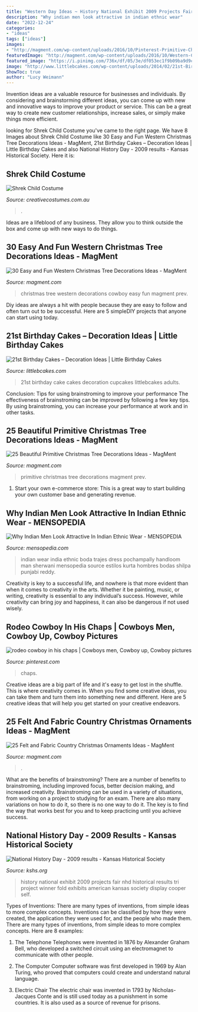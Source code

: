 ```yaml
---
title: "Western Day Ideas ~ History National Exhibit 2009 Projects Fair Nhd Historical Results Tri Project Winner Fold Exhibits American Kansas Society Display Cooper Self"
description: "Why indian men look attractive in indian ethnic wear"
date: "2022-12-24"
categories:
- "ideas"
tags: ["ideas"]
images:
- "http://magment.com/wp-content/uploads/2016/10/Pinterest-Primitive-Christmas-1.jpg"
featuredImage: "http://magment.com/wp-content/uploads/2016/10/Western-Christmas-Tree-Decorations.jpg"
featured_image: "https://i.pinimg.com/736x/df/05/3e/df053ec1f9b09ba9d9c9d48f91878f13--cowboy-pics-rodeo-cowboys.jpg"
image: "http://www.littlebcakes.com/wp-content/uploads/2014/02/21st-Birthday-Cake-Images.jpg"
ShowToc: true
author: "Lucy Weimann"
---
```



Invention ideas are a valuable resource for businesses and individuals. By considering and brainstorming different ideas, you can come up with new and innovative ways to improve your product or service. This can be a great way to create new customer relationships, increase sales, or simply make things more efficient.

	

		
looking for Shrek Child Costume you've came to the right page. We have 8 Images about Shrek Child Costume like 30 Easy and Fun Western Christmas Tree Decorations Ideas - MagMent, 21st Birthday Cakes – Decoration Ideas | Little Birthday Cakes and also National History Day - 2009 results - Kansas Historical Society. Here it is:
		
    
## Shrek Child Costume

<img loading=lazy src="https://www.creativecostumes.com.au/wp-content/uploads/2018/07/shrek-kids-420x582.jpg" onerror="this.onerror=null;this.src='https://tse3.mm.bing.net/th?id=OIP.fLkIYLyFlbqGZzP7ZEP-xgAAAA&amp;pid=15.1';" alt="Shrek Child Costume">

_Source: creativecostumes.com.au_

>. 

	

Ideas are a lifeblood of any business. They allow you to think outside the box and come up with new ways to do things.

    
## 30 Easy And Fun Western Christmas Tree Decorations Ideas - MagMent

<img loading=lazy src="http://magment.com/wp-content/uploads/2016/10/Western-Christmas-Tree-Decorations.jpg" onerror="this.onerror=null;this.src='https://tse2.mm.bing.net/th?id=OIP.WhOy1QSXPSP_g27nSmKBtwHaJ4&amp;pid=15.1';" alt="30 Easy and Fun Western Christmas Tree Decorations Ideas - MagMent">

_Source: magment.com_

>christmas tree western decorations cowboy easy fun magment prev. 

	

Diy ideas are always a hit with people because they are easy to follow and often turn out to be successful. Here are 5 simpleDIY projects that anyone can start using today.

    
## 21st Birthday Cakes – Decoration Ideas | Little Birthday Cakes

<img loading=lazy src="http://www.littlebcakes.com/wp-content/uploads/2014/02/21st-Birthday-Cake-Images.jpg" onerror="this.onerror=null;this.src='https://tse4.mm.bing.net/th?id=OIP.-AMWZX2gyPz_UG0hgZ_LWwHaJ4&amp;pid=15.1';" alt="21st Birthday Cakes – Decoration Ideas | Little Birthday Cakes">

_Source: littlebcakes.com_

>21st birthday cake cakes decoration cupcakes littlebcakes adults. 

	

Conclusion: Tips for using brainstroming to improve your performance
The effectiveness of brainstroming can be improved by following a few key tips. By using brainstroming, you can increase your performance at work and in other tasks.

    
## 25 Beautiful Primitive Christmas Tree Decorations Ideas - MagMent

<img loading=lazy src="http://magment.com/wp-content/uploads/2016/10/Pinterest-Primitive-Christmas-1.jpg" onerror="this.onerror=null;this.src='https://tse3.mm.bing.net/th?id=OIP.cqgrpRE5ON1H1xoM9Ygw2gHaJ4&amp;pid=15.1';" alt="25 Beautiful Primitive Christmas Tree Decorations Ideas - MagMent">

_Source: magment.com_

>primitive christmas tree decorations magment prev. 

	

1. Start your own e-commerce store: This is a great way to start building your own customer base and generating revenue.

    
## Why Indian Men Look Attractive In Indian Ethnic Wear - MENSOPEDIA

<img loading=lazy src="https://mensopedia.com/wp-content/uploads/2019/01/indian-men-handloom-fashion.jpg" onerror="this.onerror=null;this.src='https://tse3.mm.bing.net/th?id=OIP.kVSO7Ss8mf6w6qPJClPU0wHaLG&amp;pid=15.1';" alt="Why Indian Men Look Attractive In Indian Ethnic Wear - MENSOPEDIA">

_Source: mensopedia.com_

>indian wear india ethnic boda trajes dress pochampally handloom man sherwani mensopedia source estilos kurta hombres bodas shilpa punjabi reddy. 

	

Creativity is key to a successful life, and nowhere is that more evident than when it comes to creativity in the arts. Whether it be painting, music, or writing, creativity is essential to any individual’s success. However, while creativity can bring joy and happiness, it can also be dangerous if not used wisely.

    
## Rodeo Cowboy In His Chaps | Cowboys Men, Cowboy Up, Cowboy Pictures

<img loading=lazy src="https://i.pinimg.com/736x/df/05/3e/df053ec1f9b09ba9d9c9d48f91878f13--cowboy-pics-rodeo-cowboys.jpg" onerror="this.onerror=null;this.src='https://tse4.mm.bing.net/th?id=OIP.0F-fwZYVklUdp50hJN0khwHaPB&amp;pid=15.1';" alt="rodeo cowboy in his chaps | Cowboys men, Cowboy up, Cowboy pictures">

_Source: pinterest.com_

>chaps. 

	

Creative ideas are a big part of life and it's easy to get lost in the shuffle. This is where creativity comes in. When you find some creative ideas, you can take them and turn them into something new and different. Here are 5 creative ideas that will help you get started on your creative endeavors.

    
## 25 Felt And Fabric Country Christmas Ornaments Ideas - MagMent

<img loading=lazy src="http://magment.com/wp-content/uploads/2016/10/Western-Christmas-Tree-Ornaments.jpg" onerror="this.onerror=null;this.src='https://tse4.mm.bing.net/th?id=OIP.I12ytJKjve5TOOOhYXgTEwHaK6&amp;pid=15.1';" alt="25 Felt and Fabric Country Christmas Ornaments Ideas - MagMent">

_Source: magment.com_

>. 

	

What are the benefits of brainstroming?
There are a number of benefits to brainstroming, including improved focus, better decision making, and increased creativity. Brainstroming can be used in a variety of situations, from working on a project to studying for an exam. There are also many variations on how to do it, so there is no one way to do it. The key is to find the way that works best for you and to keep practicing until you achieve success.

    
## National History Day - 2009 Results - Kansas Historical Society

<img loading=lazy src="https://www.kshs.org/teachers/historyday/graphics/2009_nhd_cb/self_cooper_exhibit_colmery_cb.jpg" onerror="this.onerror=null;this.src='https://tse4.mm.bing.net/th?id=OIP.E-sGABe9P4znA5W3odhWiQHaMf&amp;pid=15.1';" alt="National History Day - 2009 results - Kansas Historical Society">

_Source: kshs.org_

>history national exhibit 2009 projects fair nhd historical results tri project winner fold exhibits american kansas society display cooper self. 

	

Types of Inventions: There are many types of inventions, from simple ideas to more complex concepts.
Inventions can be classified by how they were created, the application they were used for, and the people who made them. There are many types of inventions, from simple ideas to more complex concepts. Here are 8 examples:
1. The Telephone 
Telephones were invented in 1876 by Alexander Graham Bell, who developed a switched circuit using an electromagnet to communicate with other people.

2. The Computer 
Computer software was first developed in 1969 by Alan Turing, who proved that computers could create and understand natural language.

3. Electric Chair 
The electric chair was invented in 1793 by Nicholas-Jacques Conte and is still used today as a punishment in some countries. It is also used as a source of revenue for prisons. 

